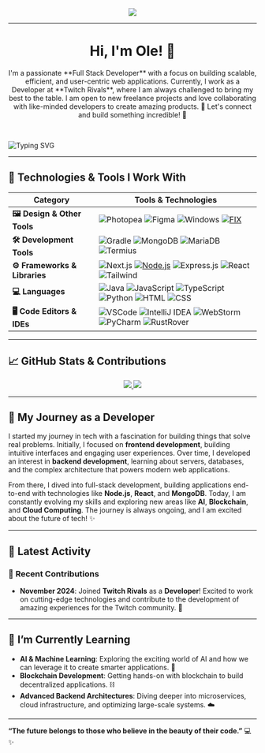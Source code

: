 <div align="center">
  <a href="https://github.com/max1mde/fancy-readme-stats" target="_blank">
      <img src="https://fancy-readme-stats.vercel.app/api?username=oleeeedev&title=ole&theme=city&dark_bg=3&hide_border=false&height=210&description=%20&footer=Fullstack%20Developer%20✨&include_all_commits=true&update=2">
  </a>
</div>

---

<h1 align="center">Hi, I'm Ole! 👋</h1>

<p align="center">
  I'm a passionate **Full Stack Developer** with a focus on building scalable, efficient, and user-centric web applications. Currently, I work as a Developer at **Twitch Rivals**, where I am always challenged to bring my best to the table. I am open to new freelance projects and love collaborating with like-minded developers to create amazing products. 🚀 Let's connect and build something incredible! 🌟
</p>

<br>

![Typing SVG](https://readme-typing-svg.demolab.com?font=Agbalumo&size=50&duration=2000&pause=3000&color=33daff&vCenter=true&repeat=false&width=435&height=80&lines=Tools+%26+Languages)

---

## 🔧 Technologies & Tools I Work With

| **Category**             | **Tools & Technologies**                                                                                                                                                                            |
|--------------------------|-----------------------------------------------------------------------------------------------------------------------------------------------------------------------------------------------------|
| **🖼️ Design & Other Tools** | ![Photopea](https://img.shields.io/badge/Photopea-%2333daff.svg?style=for-the-badge&logo=photopea&logoColor=white) ![Figma](https://img.shields.io/badge/Figma-%2333daff.svg?style=for-the-badge&logo=figma&logoColor=white) ![Windows](https://img.shields.io/badge/Windows-%2333daff.svg?style=for-the-badge&logo=windows&logoColor=white) [![FIX](https://img.shields.io/badge/FIX-%2333daff.svg?style=for-the-badge&logo=python&logoColor=white)](https://github.com/max1mde/FIX) |
| **🛠️ Development Tools**   | ![Gradle](https://img.shields.io/badge/Gradle-%2333daff.svg?style=for-the-badge&logo=gradle&logoColor=white) ![MongoDB](https://img.shields.io/badge/MongoDB-%2333daff.svg?style=for-the-badge&logo=mongodb&logoColor=white) ![MariaDB](https://img.shields.io/badge/MariaDB-%2333daff.svg?style=for-the-badge&logo=mariadb&logoColor=white) ![Termius](https://img.shields.io/badge/Termius-%2333daff.svg?style=for-the-badge&logo=termius&logoColor=white) |
| **⚙️ Frameworks & Libraries** | ![Next.js](https://img.shields.io/badge/Next.js-%2333daff.svg?style=for-the-badge&logo=next.js&logoColor=white) [![Node.js](https://img.shields.io/badge/Node.js-%2333daff.svg?style=for-the-badge&logo=node.js&logoColor=white)](https://nodejs.org/) ![Express.js](https://img.shields.io/badge/Express.js-%2333daff.svg?style=for-the-badge&logo=express&logoColor=white) ![React](https://img.shields.io/badge/React-%2333daff.svg?style=for-the-badge&logo=react&logoColor=white)  ![Tailwind](https://img.shields.io/badge/Tailwind-%2333daff.svg?style=for-the-badge&logo=tailwind-css&logoColor=white) |
| **💻 Languages**           | ![Java](https://img.shields.io/badge/Java-%2333daff.svg?style=for-the-badge&logo=openjdk&logoColor=white) ![JavaScript](https://img.shields.io/badge/JavaScript-%2333daff.svg?style=for-the-badge&logo=javascript&logoColor=white) ![TypeScript](https://img.shields.io/badge/TypeScript-%2333daff.svg?style=for-the-badge&logo=typescript&logoColor=white) ![Python](https://img.shields.io/badge/Python-%2333daff.svg?style=for-the-badge&logo=python&logoColor=white) ![HTML](https://img.shields.io/badge/HTML-%2333daff.svg?style=for-the-badge&logo=html5&logoColor=white) ![CSS](https://img.shields.io/badge/CSS-%2333daff.svg?style=for-the-badge&logo=css3&logoColor=white) |
| **🖥️ Code Editors & IDEs** | ![VSCode](https://img.shields.io/badge/VSCode-%2333daff.svg?style=for-the-badge&logo=javascript&logoColor=white) ![IntelliJ IDEA](https://img.shields.io/badge/IntelliJIDEA-%2333daff.svg?style=for-the-badge&logo=intellij-idea&logoColor=white) ![WebStorm](https://img.shields.io/badge/WebStorm-%2333daff.svg?style=for-the-badge&logo=webstorm&logoColor=white) ![PyCharm](https://img.shields.io/badge/PyCharm-%2333daff.svg?style=for-the-badge&logo=pycharm&logoColor=white) ![RustRover](https://img.shields.io/badge/RustRover-%2333daff.svg?style=for-the-badge&logo=rust&logoColor=white) |

---

## 📈 GitHub Stats & Contributions

<div align="center">
  <a href="https://github.com/oleeeedev" target="_blank">
      <img src="https://github-readme-stats.vercel.app/api?username=oleeeedev&count_private=true&show_icons=true&hide_title=true&hide=prs&theme=city&hide_border=true&card_width=400">
  </a>
  <a href="https://github.com/oleeeedev" target="_blank">
      <img src="https://github-readme-stats.vercel.app/api/top-langs/?username=oleeeedev&layout=compact&theme=city&hide_border=true&langs_count=6&card_width=400">
  </a>
</div>

---

## 🌱 My Journey as a Developer

I started my journey in tech with a fascination for building things that solve real problems. Initially, I focused on **frontend development**, building intuitive interfaces and engaging user experiences. Over time, I developed an interest in **backend development**, learning about servers, databases, and the complex architecture that powers modern web applications.

From there, I dived into full-stack development, building applications end-to-end with technologies like **Node.js**, **React**, and **MongoDB**. Today, I am constantly evolving my skills and exploring new areas like **AI**, **Blockchain**, and **Cloud Computing**. The journey is always ongoing, and I am excited about the future of tech! ✨

---

## 📅 Latest Activity

### 📝 **Recent Contributions**
- **November 2024**: Joined **Twitch Rivals** as a **Developer**! Excited to work on cutting-edge technologies and contribute to the development of amazing experiences for the Twitch community. 🚀

---

## 🌱 I’m Currently Learning

- **AI & Machine Learning**: Exploring the exciting world of AI and how we can leverage it to create smarter applications. 🤖
- **Blockchain Development**: Getting hands-on with blockchain to build decentralized applications. ⛓️
- **Advanced Backend Architectures**: Diving deeper into microservices, cloud infrastructure, and optimizing large-scale systems. ☁️

---

**“The future belongs to those who believe in the beauty of their code.”** 💻✨
